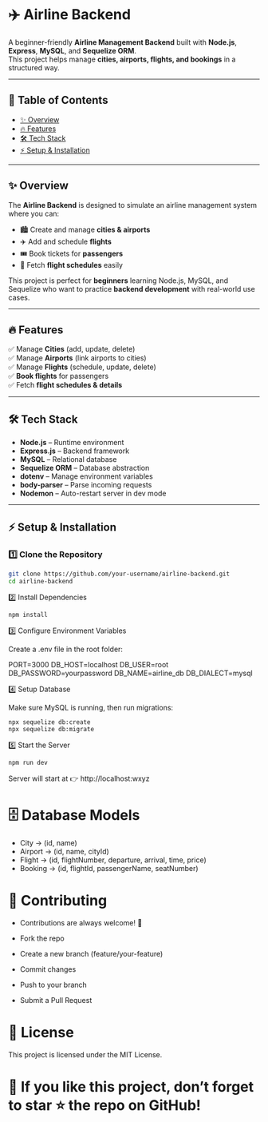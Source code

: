 # ✈️ Airline Backend

A beginner-friendly **Airline Management Backend** built with **Node.js**, **Express**, **MySQL**, and **Sequelize ORM**.  
This project helps manage **cities, airports, flights, and bookings** in a structured way.

---

## 📖 Table of Contents
- [✨ Overview](#-overview)
- [🔥 Features](#-features)
- [🛠 Tech Stack](#-tech-stack)
- [⚡ Setup & Installation](#-setup--installation)

---

## ✨ Overview

The **Airline Backend** is designed to simulate an airline management system where you can:

- 🏙 Create and manage **cities & airports**  
- ✈️ Add and schedule **flights**  
- 🎟 Book tickets for **passengers**  
- 📅 Fetch **flight schedules** easily  

This project is perfect for **beginners** learning Node.js, MySQL, and Sequelize who want to practice **backend development** with real-world use cases.

---

## 🔥 Features

✅ Manage **Cities** (add, update, delete)  
✅ Manage **Airports** (link airports to cities)  
✅ Manage **Flights** (schedule, update, delete)  
✅ **Book flights** for passengers  
✅ Fetch **flight schedules & details**

---

## 🛠 Tech Stack

- **Node.js** – Runtime environment  
- **Express.js** – Backend framework  
- **MySQL** – Relational database  
- **Sequelize ORM** – Database abstraction  
- **dotenv** – Manage environment variables  
- **body-parser** – Parse incoming requests  
- **Nodemon** – Auto-restart server in dev mode  

---

## ⚡ Setup & Installation

### 1️⃣ Clone the Repository
```bash
git clone https://github.com/your-username/airline-backend.git
cd airline-backend
```

2️⃣ Install Dependencies
```bash
npm install
```

3️⃣ Configure Environment Variables

Create a .env file in the root folder:

PORT=3000
DB_HOST=localhost
DB_USER=root
DB_PASSWORD=yourpassword
DB_NAME=airline_db
DB_DIALECT=mysql

4️⃣ Setup Database

Make sure MySQL is running, then run migrations:
```bash
npx sequelize db:create
npx sequelize db:migrate
```
5️⃣ Start the Server
```bash
npm run dev
```
Server will start at 👉 http://localhost:wxyz

# 🗄 Database Models

- City → (id, name)
- Airport → (id, name, cityId)
- Flight → (id, flightNumber, departure, arrival, time, price)
- Booking → (id, flightId, passengerName, seatNumber)

# 🤝 Contributing

- Contributions are always welcome! 🚀

- Fork the repo

- Create a new branch (feature/your-feature)

- Commit changes

- Push to your branch

- Submit a Pull Request

# 📜 License

This project is licensed under the MIT License.

# 🌟 If you like this project, don’t forget to star ⭐ the repo on GitHub!
